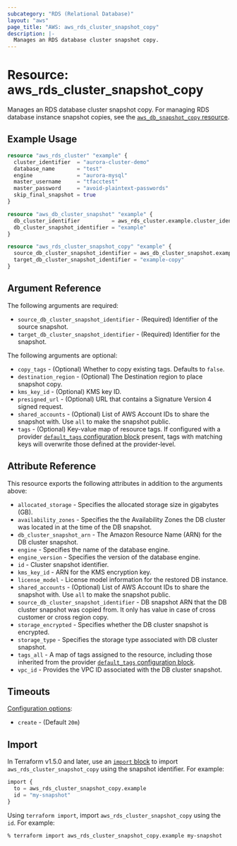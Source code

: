 ```yaml
---
subcategory: "RDS (Relational Database)"
layout: "aws"
page_title: "AWS: aws_rds_cluster_snapshot_copy"
description: |-
  Manages an RDS database cluster snapshot copy.
---
```


# Resource: aws_rds_cluster_snapshot_copy

Manages an RDS database cluster snapshot copy. For managing RDS database instance snapshot copies, see the [`aws_db_snapshot_copy` resource](/docs/providers/aws/r/db_snapshot_copy.html).

## Example Usage

```terraform
resource "aws_rds_cluster" "example" {
  cluster_identifier  = "aurora-cluster-demo"
  database_name       = "test"
  engine              = "aurora-mysql"
  master_username     = "tfacctest"
  master_password     = "avoid-plaintext-passwords"
  skip_final_snapshot = true
}

resource "aws_db_cluster_snapshot" "example" {
  db_cluster_identifier          = aws_rds_cluster.example.cluster_identifier
  db_cluster_snapshot_identifier = "example"
}

resource "aws_rds_cluster_snapshot_copy" "example" {
  source_db_cluster_snapshot_identifier = aws_db_cluster_snapshot.example.db_cluster_snapshot_arn
  target_db_cluster_snapshot_identifier = "example-copy"
}
```

## Argument Reference

The following arguments are required:

* `source_db_cluster_snapshot_identifier` - (Required) Identifier of the source snapshot.
* `target_db_cluster_snapshot_identifier` - (Required) Identifier for the snapshot.

The following arguments are optional:

* `copy_tags` - (Optional) Whether to copy existing tags. Defaults to `false`.
* `destination_region` - (Optional) The Destination region to place snapshot copy.
* `kms_key_id` - (Optional) KMS key ID.
* `presigned_url` - (Optional) URL that contains a Signature Version 4 signed request.
* `shared_accounts` - (Optional) List of AWS Account IDs to share the snapshot with. Use `all` to make the snapshot public.
* `tags` - (Optional) Key-value map of resource tags. If configured with a provider [`default_tags` configuration block](https://registry.terraform.io/providers/hashicorp/aws/latest/docs#default_tags-configuration-block) present, tags with matching keys will overwrite those defined at the provider-level.

## Attribute Reference

This resource exports the following attributes in addition to the arguments above:

* `allocated_storage` - Specifies the allocated storage size in gigabytes (GB).
* `availability_zones` - Specifies the the Availability Zones the DB cluster was located in at the time of the DB snapshot.
* `db_cluster_snapshot_arn` - The Amazon Resource Name (ARN) for the DB cluster snapshot.
* `engine` - Specifies the name of the database engine.
* `engine_version` - Specifies the version of the database engine.
* `id` - Cluster snapshot identifier.
* `kms_key_id` - ARN for the KMS encryption key.
* `license_model` - License model information for the restored DB instance.
* `shared_accounts` - (Optional) List of AWS Account IDs to share the snapshot with. Use `all` to make the snapshot public.
* `source_db_cluster_snapshot_identifier` - DB snapshot ARN that the DB cluster snapshot was copied from. It only has value in case of cross customer or cross region copy.
* `storage_encrypted` - Specifies whether the DB cluster snapshot is encrypted.
* `storage_type` - Specifies the storage type associated with DB cluster snapshot.
* `tags_all` - A map of tags assigned to the resource, including those inherited from the provider [`default_tags` configuration block](https://registry.terraform.io/providers/hashicorp/aws/latest/docs#default_tags-configuration-block).
* `vpc_id` - Provides the VPC ID associated with the DB cluster snapshot.

## Timeouts

[Configuration options](https://developer.hashicorp.com/terraform/language/resources/syntax#operation-timeouts):

- `create` - (Default `20m`)

## Import

In Terraform v1.5.0 and later, use an [`import` block](https://developer.hashicorp.com/terraform/language/import) to import `aws_rds_cluster_snapshot_copy` using the snapshot identifier. For example:

```terraform
import {
  to = aws_rds_cluster_snapshot_copy.example
  id = "my-snapshot"
}
```

Using `terraform import`, import `aws_rds_cluster_snapshot_copy` using the `id`. For example:

```console
% terraform import aws_rds_cluster_snapshot_copy.example my-snapshot
```
